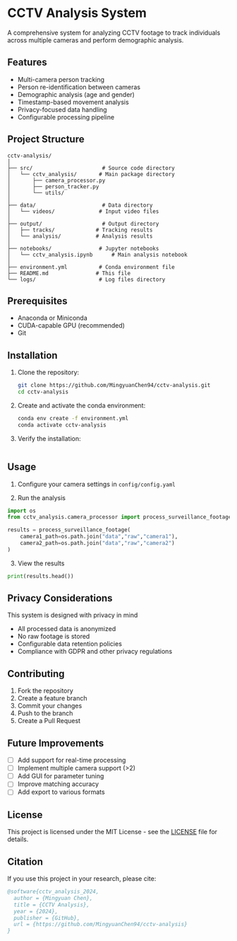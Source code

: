 # CCTV Analysis System

A comprehensive system for analyzing CCTV footage to track individuals across multiple cameras and perform demographic analysis.

## Features

- Multi-camera person tracking
- Person re-identification between cameras
- Demographic analysis (age and gender)
- Timestamp-based movement analysis
- Privacy-focused data handling
- Configurable processing pipeline

## Project Structure

```plaintext
cctv-analysis/
│
├── src/                      # Source code directory
│   └── cctv_analysis/       # Main package directory
│       ├── camera_processor.py
│       ├── person_tracker.py
│       └── utils/
│
├── data/                     # Data directory
│   └── videos/              # Input video files
│
├── output/                   # Output directory
│   ├── tracks/             # Tracking results
│   └── analysis/           # Analysis results
│
├── notebooks/               # Jupyter notebooks
│   └── cctv_analysis.ipynb      # Main analysis notebook
│
├── environment.yml          # Conda environment file
├── README.md               # This file
└── logs/                    # Log files directory
```

## Prerequisites

- Anaconda or Miniconda
- CUDA-capable GPU (recommended)
- Git

## Installation

1. Clone the repository:
   
    ```bash
    git clone https://github.com/MingyuanChen94/cctv-analysis.git
    cd cctv-analysis
    ```

1. Create and activate the conda environment:
   
    ```bash
    conda env create -f environment.yml
    conda activate cctv-analysis
    ```

2. Verify the installation:

    ```python
    ```

## Usage

1. Configure your camera settings in `config/config.yaml`

2. Run the analysis

```python
import os
from cctv_analysis.camera_processor import process_surveillance_footage

results = process_surveillance_footage(
    camera1_path=os.path.join("data","raw","camera1"),
    camera2_path=os.path.join("data","raw","camera2")
)
```

3. View the results

```python
print(results.head())
```

## Privacy Considerations

This system is designed with privacy in mind

- All processed data is anonymized
- No raw footage is stored
- Configurable data retention policies
- Compliance with GDPR and other privacy regulations

## Contributing

1. Fork the repository
2. Create a feature branch
3. Commit your changes
4. Push to the branch
5. Create a Pull Request

## Future Improvements

- [ ] Add support for real-time processing
- [ ] Implement multiple camera support (>2)
- [ ] Add GUI for parameter tuning
- [ ] Improve matching accuracy
- [ ] Add export to various formats

## License

This project is licensed under the MIT License - see the [LICENSE](LICENSE) file for details.

## Citation

If you use this project in your research, please cite:

```bibtex
@software{cctv_analysis_2024,
  author = {Mingyuan Chen},
  title = {CCTV Analysis},
  year = {2024},
  publisher = {GitHub},
  url = {https://github.com/MingyuanChen94/cctv-analysis}
}
```
